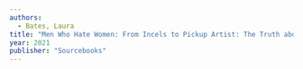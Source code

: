 ```yaml
---
authors:
  - Bates, Laura
title: "Men Who Hate Women: From Incels to Pickup Artist: The Truth about Extreme Misogyny and How it Affects Us All"
year: 2021
publisher: "Sourcebooks"
---
```


